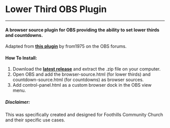 # Lower Third OBS Plugin
***
#### A browser source plugin for OBS providing the ability to set lower thirds and countdowns.


Adapted from **[this plugin](https://obsproject.com/forum/resources/animated-lower-thirds-with-control-panel.922/)** by from1975 on the OBS forums.

#### How To Install:
1. Download the **[latest release](https://github.com/jadedkitty/Lower-Third-OBS-Plugin/releases/latest)** and extract the .zip file on your computer.
2. Open OBS and add the browser-source.html (for lower thirds) and countdown-source.html (for countdowns) as browser sources.
3. Add control-panel.html as a custom browser dock in the OBS view menu.



##### Disclaimer:
This was specifically created and designed for Foothills Community Church and their specific use cases.
